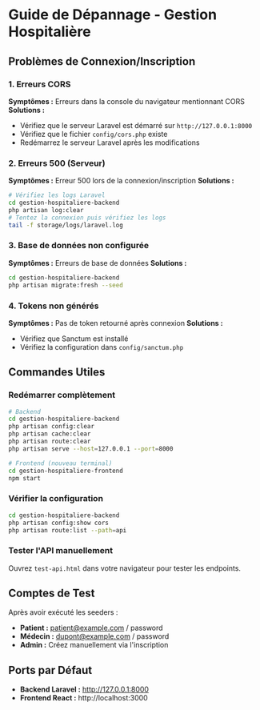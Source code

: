 # Guide de Dépannage - Gestion Hospitalière

## Problèmes de Connexion/Inscription

### 1. Erreurs CORS
**Symptômes :** Erreurs dans la console du navigateur mentionnant CORS
**Solutions :**
- Vérifiez que le serveur Laravel est démarré sur `http://127.0.0.1:8000`
- Vérifiez que le fichier `config/cors.php` existe
- Redémarrez le serveur Laravel après les modifications

### 2. Erreurs 500 (Serveur)
**Symptômes :** Erreur 500 lors de la connexion/inscription
**Solutions :**
```bash
# Vérifiez les logs Laravel
cd gestion-hospitaliere-backend
php artisan log:clear
# Tentez la connexion puis vérifiez les logs
tail -f storage/logs/laravel.log
```

### 3. Base de données non configurée
**Symptômes :** Erreurs de base de données
**Solutions :**
```bash
cd gestion-hospitaliere-backend
php artisan migrate:fresh --seed
```

### 4. Tokens non générés
**Symptômes :** Pas de token retourné après connexion
**Solutions :**
- Vérifiez que Sanctum est installé
- Vérifiez la configuration dans `config/sanctum.php`

## Commandes Utiles

### Redémarrer complètement
```bash
# Backend
cd gestion-hospitaliere-backend
php artisan config:clear
php artisan cache:clear
php artisan route:clear
php artisan serve --host=127.0.0.1 --port=8000

# Frontend (nouveau terminal)
cd gestion-hospitaliere-frontend
npm start
```

### Vérifier la configuration
```bash
cd gestion-hospitaliere-backend
php artisan config:show cors
php artisan route:list --path=api
```

### Tester l'API manuellement
Ouvrez `test-api.html` dans votre navigateur pour tester les endpoints.

## Comptes de Test

Après avoir exécuté les seeders :
- **Patient :** patient@example.com / password
- **Médecin :** dupont@example.com / password
- **Admin :** Créez manuellement via l'inscription

## Ports par Défaut
- **Backend Laravel :** http://127.0.0.1:8000
- **Frontend React :** http://localhost:3000